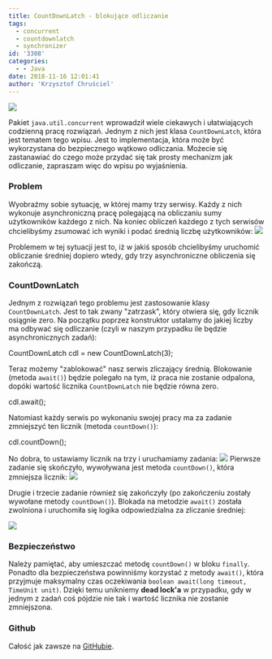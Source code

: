 ```yaml
---
title: CountDownLatch - blokujące odliczanie
tags:
  - concurrent
  - countdownlatch
  - synchronizer
id: '3308'
categories:
  - - Java
date: 2018-11-16 12:01:41
author: 'Krzysztof Chruściel'
---
```


![](http://codecouple.pl/wp-content/uploads/2017/02/java-logo.png)

Pakiet `java.util.concurrent` wprowadził wiele ciekawych i ułatwiających codzienną pracę rozwiązań. Jednym z nich jest klasa `CountDownLatch`, która jest tematem tego wpisu. Jest to implementacja, która może być wykorzystana do bezpiecznego wątkowo odliczania. Możecie się zastanawiać do czego może przydać się tak prosty mechanizm jak odliczanie, zapraszam więc do wpisu po wyjaśnienia.
<!-- more -->
### Problem

Wyobraźmy sobie sytuację, w której mamy trzy serwisy. Każdy z nich wykonuje asynchroniczną pracę polegającą na obliczaniu sumy użytkowników każdego z nich. Na koniec obliczeń każdego z tych serwisów chcielibyśmy zsumować ich wyniki i podać średnią liczbę użytkowników: ![](http://codecouple.pl/wp-content/uploads/2018/11/Screen-Shot-2018-11-13-at-19.03.39-1024x403.png)

Problemem w tej sytuacji jest to, iż w jakiś sposób chcielibyśmy uruchomić obliczanie średniej dopiero wtedy, gdy trzy asynchroniczne obliczenia się zakończą.

### CountDownLatch

Jednym z rozwiązań tego problemu jest zastosowanie klasy `CountDownLatch`. Jest to tak zwany "zatrzask", który otwiera się, gdy licznik osiągnie zero. Na początku poprzez konstruktor ustalamy do jakiej liczby ma odbywać się odliczanie (czyli w naszym przypadku ile będzie asynchronicznych zadań):

CountDownLatch cdl = new CountDownLatch(3);

Teraz możemy "zablokować" nasz serwis zliczający średnią. Blokowanie (metoda `await()`) będzie polegało na tym, iż praca nie zostanie odpalona, dopóki wartość licznika `CountDownLatch` nie będzie równa zero.

cdl.await();

Natomiast każdy serwis po wykonaniu swojej pracy ma za zadanie zmniejszyć ten licznik (metoda `countDown()`):

cdl.countDown();

No dobra, to ustawiamy licznik na trzy i uruchamiamy zadania: ![](http://codecouple.pl/wp-content/uploads/2018/11/Screen-Shot-2018-11-13-at-19.14.54-1024x448.png) Pierwsze zadanie się skończyło, wywoływana jest metoda `countDown()`, która zmniejsza licznik: ![](http://codecouple.pl/wp-content/uploads/2018/11/Screen-Shot-2018-11-13-at-19.15.26-1024x465.png)

Drugie i trzecie zadanie również się zakończyły (po zakończeniu zostały wywołane metody `countDown()`). Blokada na metodzie `await()` została zwolniona i uruchomiła się logika odpowiedzialna za zliczanie średniej:

![](http://codecouple.pl/wp-content/uploads/2018/11/Screen-Shot-2018-11-13-at-19.16.38-1024x386.png)

### Bezpieczeństwo

Należy pamiętać, aby umieszczać metodę `countDown()` w bloku `finally`. Ponadto dla bezpieczeństwa powinniśmy korzystać z metody `await()`, która przyjmuje maksymalny czas oczekiwania `boolean await(long timeout, TimeUnit unit)`. Dzięki temu unikniemy **dead lock'a** w przypadku, gdy w jednym z zadań coś pójdzie nie tak i wartość licznika nie zostanie zmniejszona.

### Github

Całość jak zawsze na [GitHubie](https://github.com/kchrusciel/CodeCouple/tree/master/CountDownLatch).
